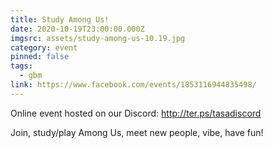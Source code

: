 ```yaml
---
title: Study Among Us!
date: 2020-10-19T23:00:00.000Z
imgsrc: assets/study-among-us-10.19.jpg
category: event
pinned: false
tags:
  - gbm
link: https://www.facebook.com/events/1853116944835498/
---
```

Online event hosted on our Discord: http://ter.ps/tasadiscord

Join, study/play Among Us, meet new people, vibe, have fun!